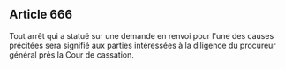 Article 666
----
Tout arrêt qui a statué sur une demande en renvoi pour l'une des causes
précitées sera signifié aux parties intéressées à la diligence du procureur
général près la Cour de cassation.
